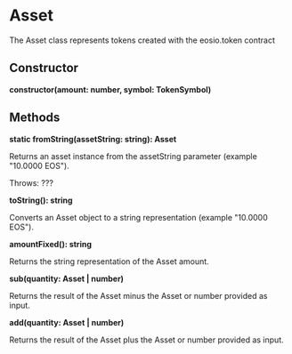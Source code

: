# Asset
The Asset class represents tokens created with the eosio.token contract

## Constructor

**constructor(amount: number, symbol: TokenSymbol)**

## Methods

**static fromString(assetString: string): Asset**

Returns an asset instance from the assetString parameter (example "10.0000 EOS").

Throws: ???

**toString(): string**

Converts an Asset object to a string representation (example "10.0000 EOS").

**amountFixed(): string**

Returns the string representation of the Asset amount.

**sub(quantity: Asset | number)**

Returns the result of the Asset minus the Asset or number provided as input.

**add(quantity: Asset | number)**

Returns the result of the Asset plus the Asset or number provided as input.

